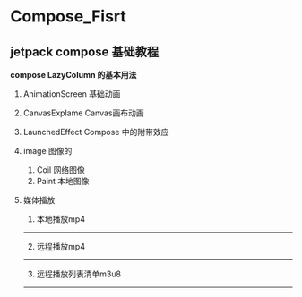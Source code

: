 # Compose_Fisrt
## jetpack compose 基础教程
**compose LazyColumn 的基本用法**
1. AnimationScreen 基础动画
2. CanvasExplame Canvas画布动画
3. LaunchedEffect Compose 中的附带效应 
4. image 图像的
   1. Coil 网络图像
   2. Paint 本地图像
5. 媒体播放
   1. 本地播放mp4
   ---

   2. 远程播放mp4
   ---

   3. 远程播放列表清单m3u8
   ___
